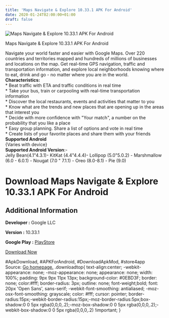 ```yaml
---
title: 'Maps Navigate & Explore 10.33.1 APK For Android'
date: 2020-01-24T02:00:00+01:00
draft: false
---
```


![Maps Navigate & Explore 10.33.1 APK For Android](https://i1.wp.com/apkhome.net/wp-content/uploads/2020/01/Maps-Navigate-Explore-10.33.1.png "Maps Navigate & Explore 10.33.1 APK For Android")

  

Maps Navigate & Explore 10.33.1 APK For Android

Navigate your world faster and easier with Google Maps. Over 220 countries and territories mapped and hundreds of millions of businesses and locations on the map. Get real-time GPS navigation, traffic and transportation information, and explore local neighborhoods knowing where to eat, drink and go - no matter where you are in the world.  
**Characteristics:**  
\* Beat traffic with ETA and traffic conditions in real time  
\* Take your bus, train or carpooling with real-time transportation information  
\* Discover the local restaurants, events and activities that matter to you  
\* Know what are the trends and new places that are opening up in the areas that interest you  
\* Decide with more confidence with "Your match", a number on the probability that you like a place  
\* Easy group planning. Share a list of options and vote in real time  
\* Create lists of your favorite places and share them with your friends  
**Supported Android**  
{Varies with device}  
**Supported Android Version**:-  
Jelly Bean(4.1"4.3.1)- KitKat (4.4"4.4.4)- Lollipop (5.0"5.0.2) - Marshmallow (6.0 - 6.0.1) - Nougat (7.0 " 7.1.1) - Oreo (8.0-8.1) - Pie (9.0)

Download Maps Navigate & Explore 10.33.1 APK For Android
========================================================

Additional Information
----------------------

**Developer :** Google LLC

**Version :** 10.33.1

**Google Play :** [PlayStore](https://play.google.com/store/apps/details?id=com.google.android.apps.maps)

  

[Download Now](https://store4app.co/post/maps-navigate-amp-explore-10-33-1-apk-for-android_1579781880)

  
#ApkDownload, #APKForAndroid, #DownloadApkMod, #store4app  
Source: [Go homepage.](https://store4app.co/post/maps-navigate-amp-explore-10-33-1-apk-for-android_1579781880) .downloadtop{ text-align:center; -webkit-appearance: none; -moz-appearance: none; appearance: none; width: 100%; padding: 9px 9px 11px 13px; background-color: #0EBD3F; border: none; color:#fff; border-radius: 3px; outline: none; font-weight;bold; font: 20px 'Open Sans', sans-serif; -webkit-font-smoothing: antialiased; -moz-osx-font-smoothing: grayscale; color: #fff; cursor: pointer; border-radius:15px;-webkit-border-radius:15px;-moz-border-radius:5px;box-shadow:0 0 5px rgba(0,0,0,.2);-moz-box-shadow:0 0 5px rgba(0,0,0,.2);-webkit-box-shadow:0 0 5px rgba(0,0,0,.2) !important; }